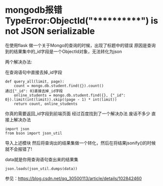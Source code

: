 # mongodb报错TypeError:ObjectId("**********") is not JSON serializable



在使用flask 做一个关于Mongo的查询的时候，出现了标题中的错误
原因是查询到的结果集中的_id字段是一个ObjectId对象，无法转化为json

两个解决办法:

在查询语句中直接去掉_id字段

```
def query_all(limit, page):
    count = mongo.db.student.find({}).count()
通过{"_id": 0}直接去掉_id字段
    online_students = mongo.db.student.find({}, {"_id": 0}).limit(int(limit)).skip((page - 1) * int(limit))
    return count, online_students
```



你真的需要返回_id字段到前端页面
经过百度找到了一个解决办法
废话不多少 直接上解决办法

```
import json
from bson import json_util
```



导入上述模块
然后将查询出的结果集做一个转化，然后在将结果jsonify()的时候就不会报错了!

data就是你用查询语句查出来的结果集
```shell
json.loads(json_util.dumps(data))
```




参见：https://blog.csdn.net/qq_30500113/article/details/102842460

